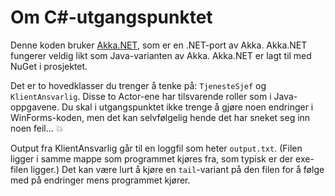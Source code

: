# Om C#-utgangspunktet

Denne koden bruker [Akka.NET](http://akkadotnet.github.io/wiki/), som er en .NET-port av Akka. Akka.NET fungerer veldig likt som Java-varianten av Akka. Akka.NET er lagt til med NuGet i prosjektet.

Det er to hovedklasser du trenger å tenke på: `TjenesteSjef` og `KlientAnsvarlig`. Disse to Actor-ene har tilsvarende roller som i Java-oppgavene. Du skal i utgangspunktet ikke trenge å gjøre noen endringer i WinForms-koden, men det kan selvfølgelig hende det har sneket seg inn noen feil... :boom:

Output fra KlientAnsvarlig går til en loggfil som heter `output.txt`. (Filen ligger i samme mappe som programmet kjøres fra, som typisk er der exe-filen ligger.) Det kan være lurt å kjøre en `tail`-variant på den filen for å følge med på endringer mens programmet kjører.
